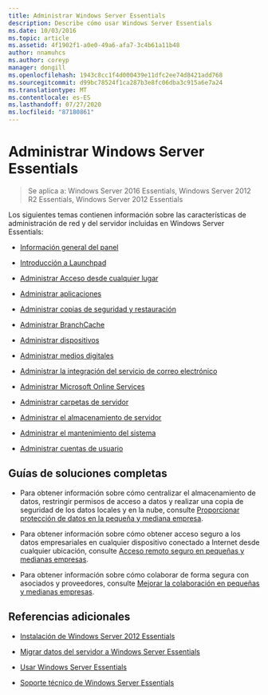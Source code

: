 ```yaml
---
title: Administrar Windows Server Essentials
description: Describe cómo usar Windows Server Essentials
ms.date: 10/03/2016
ms.topic: article
ms.assetid: 4f1902f1-a0e0-49a6-afa7-3c4b61a11b48
author: nnamuhcs
ms.author: coreyp
manager: dongill
ms.openlocfilehash: 1943c8cc1f4d000439e11dfc2ee74d8421add768
ms.sourcegitcommit: d99bc78524f1ca287b3e8fc06dba3c915a6e7a24
ms.translationtype: MT
ms.contentlocale: es-ES
ms.lasthandoff: 07/27/2020
ms.locfileid: "87180861"
---
```

# <a name="manage-windows-server-essentials"></a>Administrar Windows Server Essentials

>Se aplica a: Windows Server 2016 Essentials, Windows Server 2012 R2 Essentials, Windows Server 2012 Essentials

Los siguientes temas contienen información sobre las características de administración de red y del servidor incluidas en Windows Server Essentials:

-   [Información general del panel](Overview-of-the-Dashboard-in-Windows-Server-Essentials.md)

-   [Introducción a Launchpad](Overview-of-the-Launchpad-in-Windows-Server-Essentials.md)

-   [Administrar Acceso desde cualquier lugar](Manage-Anywhere-Access-in-Windows-Server-Essentials.md)

-   [Administrar aplicaciones](Manage-Applications-in-Windows-Server-Essentials.md)

-   [Administrar copias de seguridad y restauración](Manage-Backup-and-Restore-in-Windows-Server-Essentials.md)

-   [Administrar BranchCache](Manage-BranchCache-in-Windows-Server-Essentials.md)

-   [Administrar dispositivos](Manage-Devices-in-Windows-Server-Essentials.md)

-   [Administrar medios digitales](Manage-Digital-Media-in-Windows-Server-Essentials.md)

-   [Administrar la integración del servicio de correo electrónico](Manage-Email-Service-Integration-in-Windows-Server-Essentials.md)

-   [Administrar Microsoft Online Services](Manage-Microsoft-Online-Services-in-Windows-Server-Essentials.md)

-   [Administrar carpetas de servidor](Manage-Server-Folders-in-Windows-Server-Essentials.md)

-   [Administrar el almacenamiento de servidor](Manage-Server-Storage-in-Windows-Server-Essentials.md)

-   [Administrar el mantenimiento del sistema](Manage-System-Health-in-Windows-Server-Essentials.md)

-   [Administrar cuentas de usuario](Manage-User-Accounts-in-Windows-Server-Essentials.md)

## <a name="end-to-end-solution-guides"></a>Guías de soluciones completas

-    Para obtener información sobre cómo centralizar el almacenamiento de datos, restringir permisos de acceso a datos y realizar una copia de seguridad de los datos locales y en la nube, consulte [Proporcionar protección de datos en la pequeña y mediana empresa](https://technet.microsoft.com/library/dn582043.aspx).

-    Para obtener información sobre cómo obtener acceso seguro a los datos empresariales en cualquier dispositivo conectado a Internet desde cualquier ubicación, consulte [Acceso remoto seguro en pequeñas y medianas empresas](https://technet.microsoft.com/library/dn629457.aspx).

-    Para obtener información sobre cómo colaborar de forma segura con asociados y proveedores, consulte [Mejorar la colaboración en pequeñas y medianas empresas](https://technet.microsoft.com/library/dn747893.aspx).

## <a name="additional-references"></a>Referencias adicionales

-   [Instalación de Windows Server 2012 Essentials](../install/Install-Windows-Server-Essentials.md)

-   [Migrar datos del servidor a Windows Server Essentials](../migrate/Migrate-Server-Data-to-Windows-Server-Essentials.md)

-   [Usar Windows Server Essentials](../use/Use-Windows-Server-Essentials.md)

-   [Soporte técnico de Windows Server Essentials](../support/Support-Windows-Server-Essentials.md)
